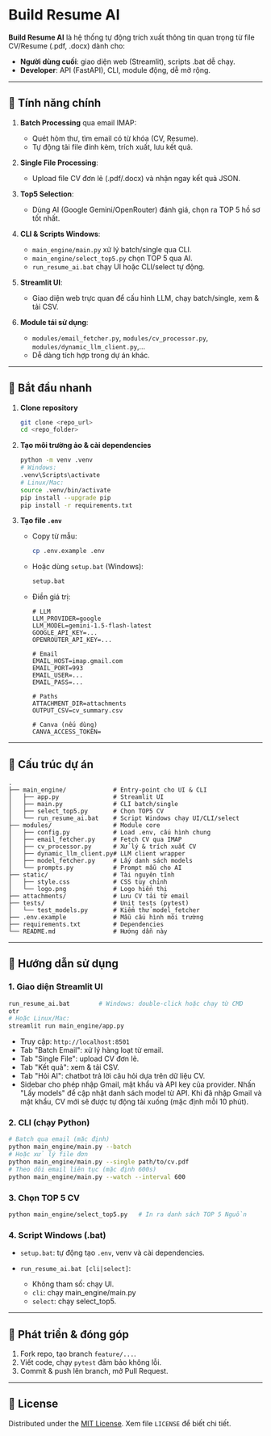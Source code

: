 # Build Resume AI

**Build Resume AI** là hệ thống tự động trích xuất thông tin quan trọng từ file CV/Resume (.pdf, .docx) dành cho:

* **Người dùng cuối**: giao diện web (Streamlit), scripts .bat dễ chạy.
* **Developer**: API (FastAPI), CLI, module động, dễ mở rộng.

---

## 🌟 Tính năng chính

1. **Batch Processing** qua email IMAP:

   * Quét hòm thư, tìm email có từ khóa (CV, Resume).
   * Tự động tải file đính kèm, trích xuất, lưu kết quả.
2. **Single File Processing**:

   * Upload file CV đơn lẻ (.pdf/.docx) và nhận ngay kết quả JSON.
3. **Top5 Selection**:

   * Dùng AI (Google Gemini/OpenRouter) đánh giá, chọn ra TOP 5 hồ sơ tốt nhất.
4. **CLI & Scripts Windows**:

   * `main_engine/main.py` xử lý batch/single qua CLI.
   * `main_engine/select_top5.py` chọn TOP 5 qua AI.
   * `run_resume_ai.bat` chạy UI hoặc CLI/select tự động.
5. **Streamlit UI**:

   * Giao diện web trực quan để cấu hình LLM, chạy batch/single, xem & tải CSV.
6. **Module tái sử dụng**:

   * `modules/email_fetcher.py`, `modules/cv_processor.py`, `modules/dynamic_llm_client.py`,...
   * Dễ dàng tích hợp trong dự án khác.

---

## 🚀 Bắt đầu nhanh

1. **Clone repository**

   ```bash
   git clone <repo_url>
   cd <repo_folder>
   ```
2. **Tạo môi trường ảo & cài dependencies**

   ```bash
   python -m venv .venv
   # Windows:
   .venv\Scripts\activate
   # Linux/Mac:
   source .venv/bin/activate
   pip install --upgrade pip
   pip install -r requirements.txt
   ```
3. **Tạo file `.env`**

   * Copy từ mẫu:

     ```bash
     cp .env.example .env
     ```
   * Hoặc dùng `setup.bat` (Windows):

     ```bash
     setup.bat
     ```
   * Điền giá trị:

     ```dotenv
     # LLM
     LLM_PROVIDER=google
     LLM_MODEL=gemini-1.5-flash-latest
     GOOGLE_API_KEY=...
     OPENROUTER_API_KEY=...

     # Email
     EMAIL_HOST=imap.gmail.com
     EMAIL_PORT=993
     EMAIL_USER=...
     EMAIL_PASS=...

     # Paths
     ATTACHMENT_DIR=attachments
     OUTPUT_CSV=cv_summary.csv

     # Canva (nếu dùng)
     CANVA_ACCESS_TOKEN=
     ```

---

## 📂 Cấu trúc dự án

```
.
├── main_engine/             # Entry-point cho UI & CLI
│   ├── app.py               # Streamlit UI
│   ├── main.py              # CLI batch/single
│   ├── select_top5.py       # Chọn TOP5 CV
│   └── run_resume_ai.bat    # Script Windows chạy UI/CLI/select
├── modules/                 # Module core
│   ├── config.py            # Load .env, cấu hình chung
│   ├── email_fetcher.py     # Fetch CV qua IMAP
│   ├── cv_processor.py      # Xử lý & trích xuất CV
│   ├── dynamic_llm_client.py# LLM client wrapper
│   ├── model_fetcher.py     # Lấy danh sách models
│   └── prompts.py           # Prompt mẫu cho AI
├── static/                  # Tài nguyên tĩnh
│   ├── style.css            # CSS tùy chỉnh
│   └── logo.png             # Logo hiển thị
├── attachments/             # Lưu CV tải từ email
├── tests/                   # Unit tests (pytest)
│   └── test_models.py       # Kiểm thử model_fetcher
├── .env.example             # Mẫu cấu hình môi trường
├── requirements.txt         # Dependencies
└── README.md                # Hướng dẫn này
```

---

## 🎯 Hướng dẫn sử dụng

### 1. Giao diện Streamlit UI

```bash
run_resume_ai.bat        # Windows: double-click hoặc chạy từ CMD
otr
# Hoặc Linux/Mac:
streamlit run main_engine/app.py
```

* Truy cập: `http://localhost:8501`
* Tab "Batch Email": xử lý hàng loạt từ email.
* Tab "Single File": upload CV đơn lẻ.
* Tab "Kết quả": xem & tải CSV.
* Tab "Hỏi AI": chatbot trả lời câu hỏi dựa trên dữ liệu CV.
* Sidebar cho phép nhập Gmail, mật khẩu và API key của provider.
  Nhấn "Lấy models" để cập nhật danh sách model từ API.
  Khi đã nhập Gmail và mật khẩu, CV mới sẽ được tự động tải xuống (mặc định mỗi 10 phút).
### 2. CLI (chạy Python)

```bash
# Batch qua email (mặc định)
python main_engine/main.py --batch
# Hoặc xử lý file đơn
python main_engine/main.py --single path/to/cv.pdf
# Theo dõi email liên tục (mặc định 600s)
python main_engine/main.py --watch --interval 600
```

### 3. Chọn TOP 5 CV

```bash
python main_engine/select_top5.py   # In ra danh sách TOP 5 Nguồn
```

### 4. Script Windows (.bat)

* `setup.bat`: tự động tạo `.env`, venv và cài dependencies.
* `run_resume_ai.bat [cli|select]`:

  * Không tham số: chạy UI.
  * `cli`: chạy main\_engine/main.py
  * `select`: chạy select\_top5.

---

## 🔧 Phát triển & đóng góp

1. Fork repo, tạo branch `feature/...`.
2. Viết code, chạy `pytest` đảm bảo không lỗi.
3. Commit & push lên branch, mở Pull Request.

---

## 📜 License

Distributed under the [MIT License](LICENSE). Xem file `LICENSE` để biết chi tiết.

